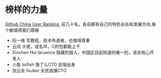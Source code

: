 # 榜样的力量

[Github China User Ranking.](https://wangchujiang.com/github-rank/users.china.html) 前几十名，各自都有自己的特色长处和发展方向,每个都值得我们尊敬

- 阮一峰 写教程，技术布道者，也值得尊重
- 云风 大佬，成名早，C的包都能上千
- Xinchen Hui laruence 隐藏的狠人，中国区目前知道的唯一的，语言核心开发人
- 小鱼 sofish 饿了么CTO 前端出身
- 张云龙 fouber 全民直播CTO